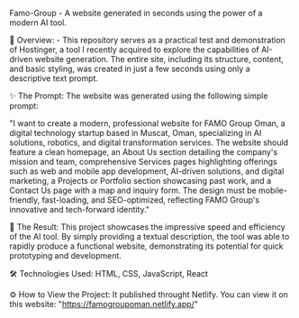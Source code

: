 Famo-Group - 
A website generated in seconds using the power of a modern AI tool.

📄 Overview: -
This repository serves as a practical test and demonstration of Hostinger, a tool I recently acquired to explore the capabilities of AI-driven website generation.
The entire site, including its structure, content, and basic styling, was created in just a few seconds using only a descriptive text prompt.

✨ The Prompt: 
The website was generated using the following simple prompt:

"I want to create a modern, professional website for FAMO Group Oman, a digital technology startup based in Muscat, Oman, specializing in AI solutions, robotics, and digital transformation services.
The website should feature a clean homepage, an About Us section detailing the company's mission and team, comprehensive Services pages highlighting offerings such as web and mobile app development,
AI-driven solutions, and digital marketing, a Projects or Portfolio section showcasing past work, and a Contact Us page with a map and inquiry form. The design must be mobile-friendly, fast-loading,
and SEO-optimized, reflecting FAMO Group's innovative and tech-forward identity."

🚀 The Result: 
This project showcases the impressive speed and efficiency of the AI tool. By simply providing a textual description, the tool was able to rapidly produce a functional website, 
demonstrating its potential for quick prototyping and development.

🛠️ Technologies Used: 
HTML, CSS, JavaScript, React

⚙️ How to View the Project: 
It published throught Netlify. You can view it on this website: "https://famogroupoman.netlify.app/"
